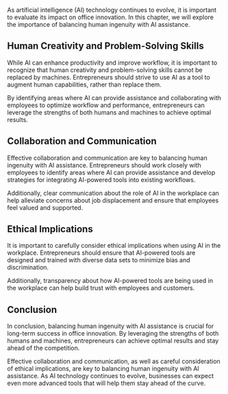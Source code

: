 

As artificial intelligence (AI) technology continues to evolve, it is important to evaluate its impact on office innovation. In this chapter, we will explore the importance of balancing human ingenuity with AI assistance.

Human Creativity and Problem-Solving Skills
-------------------------------------------

While AI can enhance productivity and improve workflow, it is important to recognize that human creativity and problem-solving skills cannot be replaced by machines. Entrepreneurs should strive to use AI as a tool to augment human capabilities, rather than replace them.

By identifying areas where AI can provide assistance and collaborating with employees to optimize workflow and performance, entrepreneurs can leverage the strengths of both humans and machines to achieve optimal results.

Collaboration and Communication
-------------------------------

Effective collaboration and communication are key to balancing human ingenuity with AI assistance. Entrepreneurs should work closely with employees to identify areas where AI can provide assistance and develop strategies for integrating AI-powered tools into existing workflows.

Additionally, clear communication about the role of AI in the workplace can help alleviate concerns about job displacement and ensure that employees feel valued and supported.

Ethical Implications
--------------------

It is important to carefully consider ethical implications when using AI in the workplace. Entrepreneurs should ensure that AI-powered tools are designed and trained with diverse data sets to minimize bias and discrimination.

Additionally, transparency about how AI-powered tools are being used in the workplace can help build trust with employees and customers.

Conclusion
----------

In conclusion, balancing human ingenuity with AI assistance is crucial for long-term success in office innovation. By leveraging the strengths of both humans and machines, entrepreneurs can achieve optimal results and stay ahead of the competition.

Effective collaboration and communication, as well as careful consideration of ethical implications, are key to balancing human ingenuity with AI assistance. As AI technology continues to evolve, businesses can expect even more advanced tools that will help them stay ahead of the curve.
